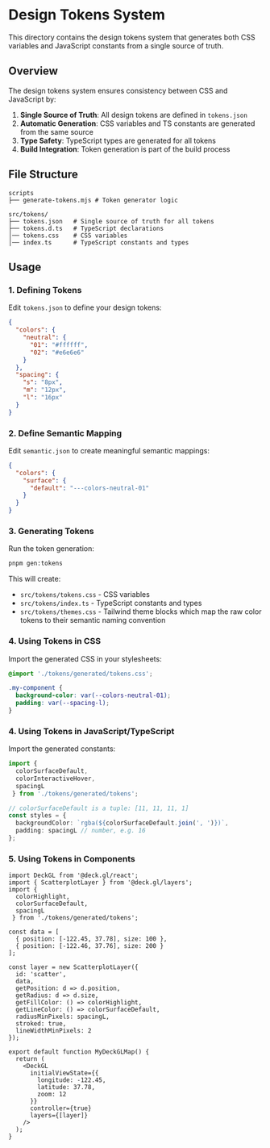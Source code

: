 # Design Tokens System

This directory contains the design tokens system that generates both CSS variables and JavaScript constants from a single source of truth.

## Overview

The design tokens system ensures consistency between CSS and JavaScript by:

1. **Single Source of Truth**: All design tokens are defined in `tokens.json`
2. **Automatic Generation**: CSS variables and TS constants are generated from the same source
3. **Type Safety**: TypeScript types are generated for all tokens
4. **Build Integration**: Token generation is part of the build process

## File Structure

```
scripts
├── generate-tokens.mjs # Token generator logic

src/tokens/
├── tokens.json   # Single source of truth for all tokens
├── tokens.d.ts   # TypeScript declarations
│── tokens.css    # CSS variables
│── index.ts      # TypeScript constants and types
```

## Usage

### 1. Defining Tokens

Edit `tokens.json` to define your design tokens:

```json
{
  "colors": {
    "neutral": {
      "01": "#ffffff",
      "02": "#e6e6e6"
    }
  },
  "spacing": {
    "s": "8px",
    "m": "12px",
    "l": "16px"
  }
}
```

### 2. Define Semantic Mapping

Edit `semantic.json` to create meaningful semantic mappings:

```json
{
  "colors": {
    "surface": {
      "default": "---colors-neutral-01"
    }
  }
}

```

### 3. Generating Tokens

Run the token generation:

```bash
pnpm gen:tokens
```

This will create:
- `src/tokens/tokens.css` - CSS variables
- `src/tokens/index.ts`  - TypeScript constants and types
- `src/tokens/themes.css` - Tailwind theme blocks which map the raw color tokens to their semantic naming convention 

### 4. Using Tokens in CSS

Import the generated CSS in your stylesheets:

```css
@import './tokens/generated/tokens.css';

.my-component {
  background-color: var(--colors-neutral-01);
  padding: var(--spacing-l);
}
```

### 4. Using Tokens in JavaScript/TypeScript

Import the generated constants:

```typescript
import { 
  colorSurfaceDefault, 
  colorInteractiveHover, 
  spacingL 
 } from './tokens/generated/tokens';

// colorSurfaceDefault is a tuple: [11, 11, 11, 1]
const styles = {
  backgroundColor: `rgba(${colorSurfaceDefault.join(', ')})`,
  padding: spacingL // number, e.g. 16
};
```

### 5. Using Tokens in Components

```tsx
import DeckGL from '@deck.gl/react';
import { ScatterplotLayer } from '@deck.gl/layers';
import { 
  colorHighlight, 
  colorSurfaceDefault, 
  spacingL 
 } from './tokens/generated/tokens';

const data = [
  { position: [-122.45, 37.78], size: 100 },
  { position: [-122.46, 37.76], size: 200 }
];

const layer = new ScatterplotLayer({
  id: 'scatter',
  data,
  getPosition: d => d.position,
  getRadius: d => d.size,
  getFillColor: () => colorHighlight,
  getLineColor: () => colorSurfaceDefault,   
  radiusMinPixels: spacingL, 
  stroked: true,
  lineWidthMinPixels: 2
});

export default function MyDeckGLMap() {
  return (
    <DeckGL
      initialViewState={{
        longitude: -122.45,
        latitude: 37.78,
        zoom: 12
      }}
      controller={true}
      layers={[layer]}
    />
  );
}
```
